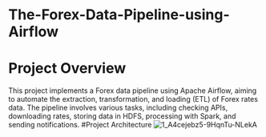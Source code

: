 # The-Forex-Data-Pipeline-using-Airflow

# Project Overview
This project implements a Forex data pipeline using Apache Airflow, aiming to automate the extraction, transformation, and loading (ETL) of Forex rates data. The pipeline involves various tasks, including checking APIs, downloading rates, storing data in HDFS, processing with Spark, and sending notifications.
#Project Architecture
![1_A4cejebz5-9HqnTu-NLekA](https://github.com/MohamedMagdyyyy/The-Forex-Data-Pipeline-using-Airflow/assets/153362625/99d90c4f-6447-4903-8437-9358b84e106c)
